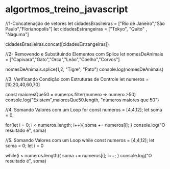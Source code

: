 # algortmos_treino_javascript
//1-Concatenação de vetores
let cidadesBrasileiras = ["Rio de Janeiro","São Paulo","Florianopolis"]
let cidadesEstrangeiras = ["Tokyo", "Quito" , "Naguma"]

cidadesBrasileiras.concat([cidadesEstrangeiras])

//2- Removendo e Substituindo Elementos com Splice
let nomesDeAnimais = ["Capivara","Gato","Orca","Leão","Coelho","Corvos"]

nomesDeAnimais.splice(1,2, "Tigre", "Pato")
console.log(nomesDeAnimais)

//3.   Verificando Condição com Estruturas de Controle 
let numeros = [10,20,40,60,70]

const maioresQue50 = numeros.filter(numero => numero >50)
console.log("Existem",maioresQue50.length, "números maiores que 50")

//4. Somando Valores com um Loop for
const numeros = [4,4,12];
let soma = 0;

for(let i = 0; i < numeros.length; i++){
 soma += numeros[i];
}
console.log("O resultado é", soma)

//5. Somando Valores com um Loop  while
const numeros = [4,4,12];
let soma = 0;
let i = 0

while(i < numeros.length){
 soma += numeros[i];
  i++;
}
console.log("O resultado é", soma)

